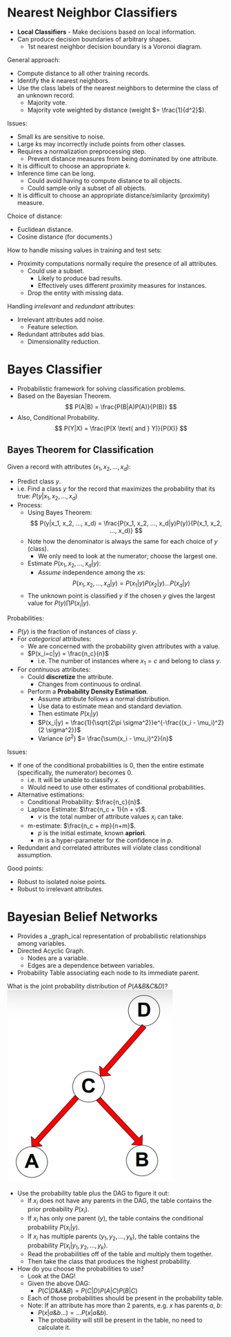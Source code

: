 # Nearest Neighbor Classifiers

+ **Local Classifiers** - Make decisions based on local information.
+ Can produce decision boundaries of arbitrary shapes.
  - 1st nearest neighbor decision boundary is a Voronoi diagram.

General approach:
+ Compute distance to all other training records.
+ Identify the $k$ nearest neighbors.
+ Use the class labels of the nearest neighbors to determine the class of an
  unknown record.
  * Majority vote.
  * Majority vote weighted by distance (weight $= \frac{1}{d^2}$).

Issues:
+ Small $k$s are sensitive to noise.
+ Large $k$s may incorrectly include points from other classes.
+ Requires a normalization preprocessing step.
  - Prevent distance measures from being dominated by one attribute.
+ It is difficult to choose an appropriate $k$.
+ Inference time can be long.
  - Could avoid having to compute distance to all objects.
  - Could sample only a subset of all objects.
+ It is difficult to choose an appropriate distance/similarity (proximity) measure.

Choice of distance:
+ Euclidean distance.
+ Cosine distance (for documents.)

How to handle missing values in training and test sets:
+ Proximity computations normally require the presence of all attributes.
  - Could use a subset.
    * Likely to produce bad results.
    * Effectively uses different proximity measures for instances.
  - Drop the entity with missing data.

Handling _irrelevant_ and _redundant_ attributes:
+ Irrelevant attributes add noise.
  - Feature selection.
+ Redundant attributes add bias.
  - Dimensionality reduction.

# Bayes Classifier

+ Probabilistic framework for solving classification problems.
+ Based on the Bayesian Theorem.
$$
P(A|B) = \frac{P(B|A)P(A)}{P(B)}
$$
+ Also, Conditional Probability.
$$
P(Y|X) = \frac{P(X \text{ and } Y)}{P(X)}
$$

## Bayes Theorem for Classification

Given a record with attributes $(x_1, x_2, ..., x_d)$:
+ Predict class $y$.
+ i.e. Find a class $y$ for the record that maximizes the probability that its
  true: $P(y|x_1, x_2, ..., x_d)$
+ Process:
  - Using Bayes Theorem:
$$
P(y|x_1, x_2, ..., x_d) = \frac{P(x_1, x_2, ..., x_d|y)P(y)}{P(x_1, x_2, ..., x_d)}
$$
  - Note how the denominator is always the same for each choice of $y$ (class).
    * We only need to look at the numerator; choose the largest one.
  - Estimate $P(x_1, x_2, ..., x_d|y)$:
    * _Assume_ independence among the $x$s:
$$
P(x_1, x_2, ..., x_d|y) = P(x_1|y)P(x_2|y)...P(x_d|y)
$$
  - The unknown point is classified $y$ if the chosen $y$ gives the largest 
    value for $P(y)\prod P(x_i|y)$.

Probabilities:
+ $P(y)$ is the fraction of instances of class $y$.
+ For _categorical_ attributes:
  - We are concerned with the probability given attributes with a value.
  - $P(x_i=c|y) = \frac{n_c}{n}$
    * i.e. The number of instances where $x_1 = c$ and belong to class $y$.
+ For _continuous_ attributes:
  - Could **discretize** the attribute.
    * Changes from continuous to ordinal.
  - Perform a **Probability Density Estimation**.
    * Assume attribute follows a normal distribution.
    * Use data to estimate mean and standard deviation.
    * Then estimate $P(x_i|y)$
    * $P(x_i|y) = \frac{1}{\sqrt{2\pi \sigma^2}}e^{-\frac{(x_i - \mu_i)^2}{2 \sigma^2}}$
    * Variance ($\sigma^2$) $= \frac{\sum(x_i - \mu_i)^2}{n}$

Issues:
+ If one of the conditional probabilities is 0, then the entire estimate
  (specifically, the numerator) becomes 0.
  - i.e. It will be unable to classify $x$.
  - Would need to use other estimates of conditional probabilities.
+ Alternative estimations:
  - Conditional Probability: $\frac{n_c}{n}$.
  - Laplace Estimate: $\frac{n_c + 1}{n + v}$.
    * $v$ is the total number of attribute values $x_i$ can take.
  - m-estimate: $\frac{n_c + mp}{n+m}$.
    * $p$ is the initial estimate, known **apriori**.
    * $m$ is a hyper-parameter for the confidence in $p$.
+ Redundant and correlated attributes will violate class conditional assumption.

Good points:
+ Robust to isolated noise points.
+ Robust to irrelevant attributes.

# Bayesian Belief Networks

+ Provides a _graph_ical representation of probabilistic relationships among
  variables.
+ Directed Acyclic Graph.
  - Nodes are a variable.
  - Edges are a dependence between variables.
+ Probability Table associating each node to its immediate parent.

What is the joint probability distribution of $P(A \& B \& C \& D)$?
![Dependence DAG](06-bnn-joint-prob.png)
+ Use the probability table plus the DAG to figure it out:
  - If $x_i$ does not have any parents in the DAG, the table contains the prior
    probability $P(x_i)$.
  - If $x_i$ has only one parent ($y$), the table contains the conditional
    probability $P(x_i|y)$.
  - If $x_i$ has multiple parents ($y_1, y_2, ..., y_k$), the table contains
    the probability $P(x_i|y_1, y_2, ..., y_k)$.
  - Read the probabilities off of the table and multiply them together.
  - Then take the class that produces the highest probability.
+ How do you choose the probabilities to use?
  - Look at the DAG!
  - Given the above DAG:
    * $P(C|D\&A\&B) = P(C|D)P(A|C)P(B|C)$
  - Each of those probabilities should be present in the probability table.
  - Note: If an attribute has more than 2 parents, e.g. $x$ has parents $a$, $b$:
    * $P(x|a\&b...) = ...P(x|a\&b)$.
    * The probability will still be present in the table, no need to calculate it.

